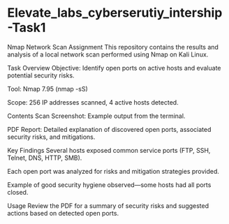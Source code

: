 # Elevate_labs_cyberserutiy_intership-Task1
Nmap Network Scan Assignment
This repository contains the results and analysis of a local network scan performed using Nmap on Kali Linux.

Task Overview
Objective: Identify open ports on active hosts and evaluate potential security risks.

Tool: Nmap 7.95 (nmap -sS)

Scope: 256 IP addresses scanned, 4 active hosts detected.

Contents
Scan Screenshot: Example output from the terminal.

PDF Report: Detailed explanation of discovered open ports, associated security risks, and mitigations.

Key Findings
Several hosts exposed common service ports (FTP, SSH, Telnet, DNS, HTTP, SMB).

Each open port was analyzed for risks and mitigation strategies provided.

Example of good security hygiene observed—some hosts had all ports closed.

Usage
Review the PDF for a summary of security risks and suggested actions based on detected open ports.
